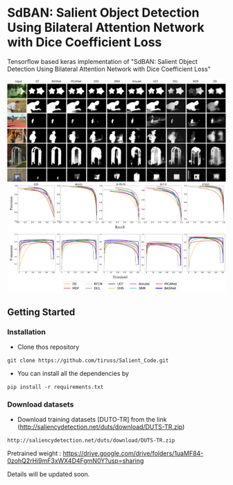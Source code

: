 # SdBAN: Salient Object Detection Using Bilateral Attention Network with Dice Coefficient Loss

Tensorflow based keras implementation of "SdBAN: Salient Object Detection Using Bilateral Attention Network with Dice Coefficient Loss"

<img src="readme_image/Visual.png">

<img src="readme_image/PR_F_curve.png">

## Getting Started
### Installation

- Clone thos repository
```
git clone https://github.com/tiruss/Salient_Code.git
```

- You can install all the dependencies by
```
pip install -r requirements.txt
```

### Download datasets

- Download training datasets [DUTO-TR] from the link (http://saliencydetection.net/duts/download/DUTS-TR.zip)
```
http://saliencydetection.net/duts/download/DUTS-TR.zip
```

Pretrained weight : https://drive.google.com/drive/folders/1uaMF84-0zohQ2rHi9mF3xWX4D4FgmN0Y?usp=sharing

Details will be updated soon. 

